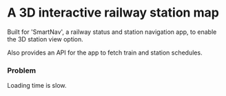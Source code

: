 # A 3D interactive railway station map

Built for 'SmartNav', a railway status and station navigation app, to enable the 3D station view option.

Also provides an API for the app to fetch train and station schedules.

### **Problem**

Loading time is slow.
